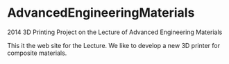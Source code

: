 AdvancedEngineeringMaterials
============================

2014 3D Printing Project on the Lecture of Advanced Engineering Materials

This it the web site for the Lecture.
We like to develop a new 3D printer for composite materials.
